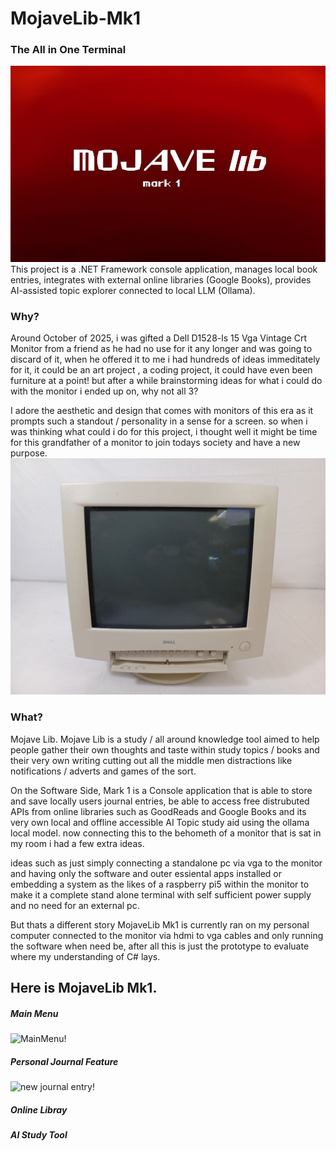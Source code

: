 # MojaveLib-Mk1
### The All in One Terminal
![MLibMk1](assets/photos/p1.jpg)
This project is a .NET Framework console application, manages local book entries, integrates with external online libraries (Google Books), provides AI-assisted topic explorer connected to local LLM (Ollama).

### Why?
Around October of 2025, i was gifted a Dell D1528-ls 15 Vga Vintage Crt Monitor from a friend as he had no use for it any longer and was going to discard of it, when he offered it to me i had hundreds of ideas immeditately for it, it could be an art project , a coding project, it could have even been furniture at a point! but after a while brainstorming ideas for what i could do with the monitor i ended up on, why not all 3?

I adore the aesthetic and design that comes with monitors of this era as it prompts such a standout / personality in a sense for a screen. so when i was thinking what could i do for this project, i thought well it might be time for this grandfather of a monitor to join todays society and have a new purpose.
![Monitor1](assets/p3.jpg)
### What?
Mojave Lib. Mojave Lib is a study / all around knowledge tool aimed to help people gather their own thoughts and taste within study topics / books and their very own writing cutting out all the middle men distractions like notifications / adverts and games of the sort.

On the Software Side, Mark 1 is a Console application that is able to store and save locally users journal entries, be able to access free distrubuted APIs from online libraries such as GoodReads and Google Books and its very own local and offline accessible AI Topic study aid using the ollama local model. now connecting this to the behometh of a monitor that is sat in my room i had a few extra ideas.

ideas such as just simply connecting a standalone pc via vga to the monitor and having only the software and outer essiental apps installed or embedding a system as the likes of a raspberry pi5 within the monitor to make it a complete stand alone terminal with self sufficient power supply and no need for an external pc.

But thats a different story MojaveLib Mk1 is currently ran on my personal computer connected to the monitor via hdmi to vga cables and only running the software when need be, after all this is just the prototype to evaluate where my understanding of C# lays.

## Here is MojaveLib Mk1.
##### Main Menu
![MainMenu!](assets/MainMenu)
##### Personal Journal Feature
![new journal entry!](assets/JournalEntry)

##### Online Libray
##### AI Study Tool
